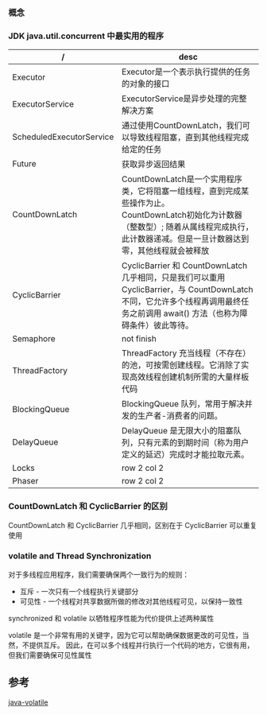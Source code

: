 ### 概念

### JDK java.util.concurrent 中最实用的程序

/| desc
---|---
Executor | Executor是一个表示执行提供的任务的对象的接口
ExecutorService | ExecutorService是异步处理的完整解决方案
ScheduledExecutorService | 通过使用CountDownLatch，我们可以导致线程阻塞，直到其他线程完成给定的任务
Future | 获取异步返回结果
CountDownLatch | CountDownLatch是一个实用程序类，它将阻塞一组线程，直到完成某些操作为止。<br />CountDownLatch初始化为计数器（整数型）; 随着从属线程完成执行，此计数器递减。但是一旦计数器达到零，其他线程就会被释放
CyclicBarrier | CyclicBarrier 和 CountDownLatch 几乎相同，只是我们可以重用 CyclicBarrier，与 CountDownLatch 不同，它允许多个线程再调用最终任务之前调用 await() 方法（也称为障碍条件）彼此等待。
Semaphore | not finish
ThreadFactory | ThreadFactory 充当线程（不存在）的池，可按需创建线程。它消除了实现高效线程创建机制所需的大量样板代码
BlockingQueue | BlockingQueue 队列，常用于解决并发的生产者-消费者的问题。
DelayQueue | DelayQueue 是无限大小的阻塞队列，只有元素的到期时间（称为用户定义的延迟）完成时才能拉取元素。
Locks | row 2 col 2
Phaser | row 2 col 2

### CountDownLatch 和 CyclicBarrier 的区别
CountDownLatch 和 CyclicBarrier 几乎相同，区别在于 CyclicBarrier 可以重复使用

### volatile and Thread Synchronization

对于多线程应用程序，我们需要确保两个一致行为的规则：

- 互斥 - 一次只有一个线程执行关键部分
- 可见性 - 一个线程对共享数据所做的修改对其他线程可见，以保持一致性

synchronized 和 volatile 以牺牲程序性能为代价提供上述两种属性

volatile 是一个非常有用的关键字，因为它可以帮助确保数据更改的可见性，当然，不提供互斥。
因此，在可以多个线程并行执行一个代码的地方，它很有用，但我们需要确保可见性属性

## 参考
[java-volatile](https://www.baeldung.com/java-volatile)
